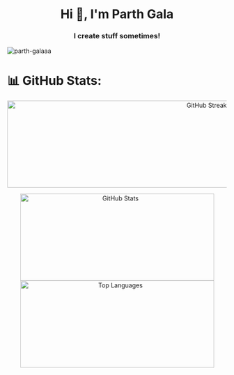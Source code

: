 <h1 align="center">Hi 👋, I'm Parth Gala</h1>
<h3 align="center">I create stuff sometimes!</h3>

<p align="left"> 
  <img src="https://komarev.com/ghpvc/?username=parth-galaaa&label=Profile%20views&color=0e75b6&style=flat" alt="parth-galaaa" /> 
</p>

# 📊 GitHub Stats:

<!-- Top stat -->
<p align="center">
  <img src="https://nirzak-streak-stats.vercel.app/?user=parth-galaaa&theme=highcontrast&hide_border=false" alt="GitHub Streak" width="900" height="200"/>
</p>

<!-- Two stats side by side -->
<p align="center">
  <img src="https://github-readme-stats.vercel.app/api?username=parth-galaaa&theme=highcontrast&hide_border=false&include_all_commits=true&count_private=true" alt="GitHub Stats" width="445" height="200"/>
  <img src="https://github-readme-stats.vercel.app/api/top-langs/?username=parth-galaaa&theme=highcontrast&hide_border=false&include_all_commits=true&count_private=true&layout=compact" alt="Top Languages" width="445" height="200"/>
</p>
